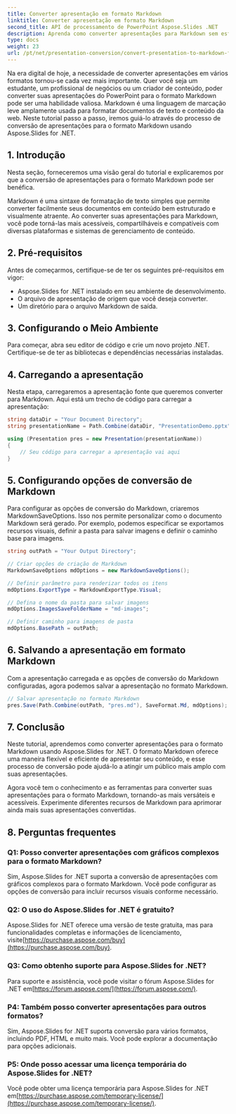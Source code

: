 ```yaml
---
title: Converter apresentação em formato Markdown
linktitle: Converter apresentação em formato Markdown
second_title: API de processamento de PowerPoint Aspose.Slides .NET
description: Aprenda como converter apresentações para Markdown sem esforço usando Aspose.Slides for .NET. Guia passo a passo com exemplos de código.
type: docs
weight: 23
url: /pt/net/presentation-conversion/convert-presentation-to-markdown-format/
---
```


Na era digital de hoje, a necessidade de converter apresentações em vários formatos tornou-se cada vez mais importante. Quer você seja um estudante, um profissional de negócios ou um criador de conteúdo, poder converter suas apresentações do PowerPoint para o formato Markdown pode ser uma habilidade valiosa. Markdown é uma linguagem de marcação leve amplamente usada para formatar documentos de texto e conteúdo da web. Neste tutorial passo a passo, iremos guiá-lo através do processo de conversão de apresentações para o formato Markdown usando Aspose.Slides for .NET.

## 1. Introdução

Nesta seção, forneceremos uma visão geral do tutorial e explicaremos por que a conversão de apresentações para o formato Markdown pode ser benéfica.

Markdown é uma sintaxe de formatação de texto simples que permite converter facilmente seus documentos em conteúdo bem estruturado e visualmente atraente. Ao converter suas apresentações para Markdown, você pode torná-las mais acessíveis, compartilháveis e compatíveis com diversas plataformas e sistemas de gerenciamento de conteúdo.

## 2. Pré-requisitos

Antes de começarmos, certifique-se de ter os seguintes pré-requisitos em vigor:

- Aspose.Slides for .NET instalado em seu ambiente de desenvolvimento.
- O arquivo de apresentação de origem que você deseja converter.
- Um diretório para o arquivo Markdown de saída.

## 3. Configurando o Meio Ambiente

Para começar, abra seu editor de código e crie um novo projeto .NET. Certifique-se de ter as bibliotecas e dependências necessárias instaladas.

## 4. Carregando a apresentação

Nesta etapa, carregaremos a apresentação fonte que queremos converter para Markdown. Aqui está um trecho de código para carregar a apresentação:

```csharp
string dataDir = "Your Document Directory";
string presentationName = Path.Combine(dataDir, "PresentationDemo.pptx");

using (Presentation pres = new Presentation(presentationName))
{
    // Seu código para carregar a apresentação vai aqui
}
```

## 5. Configurando opções de conversão de Markdown

Para configurar as opções de conversão do Markdown, criaremos MarkdownSaveOptions. Isso nos permite personalizar como o documento Markdown será gerado. Por exemplo, podemos especificar se exportamos recursos visuais, definir a pasta para salvar imagens e definir o caminho base para imagens.

```csharp
string outPath = "Your Output Directory";

// Criar opções de criação de Markdown
MarkdownSaveOptions mdOptions = new MarkdownSaveOptions();

// Definir parâmetro para renderizar todos os itens
mdOptions.ExportType = MarkdownExportType.Visual;

// Defina o nome da pasta para salvar imagens
mdOptions.ImagesSaveFolderName = "md-images";

// Definir caminho para imagens de pasta
mdOptions.BasePath = outPath;
```

## 6. Salvando a apresentação em formato Markdown

Com a apresentação carregada e as opções de conversão do Markdown configuradas, agora podemos salvar a apresentação no formato Markdown.

```csharp
// Salvar apresentação no formato Markdown
pres.Save(Path.Combine(outPath, "pres.md"), SaveFormat.Md, mdOptions);
```

## 7. Conclusão

Neste tutorial, aprendemos como converter apresentações para o formato Markdown usando Aspose.Slides for .NET. O formato Markdown oferece uma maneira flexível e eficiente de apresentar seu conteúdo, e esse processo de conversão pode ajudá-lo a atingir um público mais amplo com suas apresentações.

Agora você tem o conhecimento e as ferramentas para converter suas apresentações para o formato Markdown, tornando-as mais versáteis e acessíveis. Experimente diferentes recursos de Markdown para aprimorar ainda mais suas apresentações convertidas.

## 8. Perguntas frequentes

### Q1: Posso converter apresentações com gráficos complexos para o formato Markdown?

Sim, Aspose.Slides for .NET suporta a conversão de apresentações com gráficos complexos para o formato Markdown. Você pode configurar as opções de conversão para incluir recursos visuais conforme necessário.

### Q2: O uso do Aspose.Slides for .NET é gratuito?

Aspose.Slides for .NET oferece uma versão de teste gratuita, mas para funcionalidades completas e informações de licenciamento, visite[https://purchase.aspose.com/buy](https://purchase.aspose.com/buy).

### Q3: Como obtenho suporte para Aspose.Slides for .NET?

 Para suporte e assistência, você pode visitar o fórum Aspose.Slides for .NET em[https://forum.aspose.com/](https://forum.aspose.com/).

### P4: Também posso converter apresentações para outros formatos?

Sim, Aspose.Slides for .NET suporta conversão para vários formatos, incluindo PDF, HTML e muito mais. Você pode explorar a documentação para opções adicionais.

### P5: Onde posso acessar uma licença temporária do Aspose.Slides for .NET?

 Você pode obter uma licença temporária para Aspose.Slides for .NET em[https://purchase.aspose.com/temporary-license/](https://purchase.aspose.com/temporary-license/).
